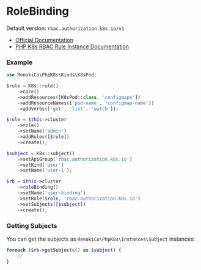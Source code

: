 # RoleBinding

Default version: `rbac.authorization.k8s.io/v1`

* [Official Documentation](https://kubernetes.io/docs/reference/access-authn-authz/rbac/)
* [PHP K8s RBAC Rule Instance Documentation](../../instances/rules.md)

### Example

```php
use RenokiCo\PhpK8s\Kinds\K8sPod;

$rule = K8s::rule()
    ->core()
    ->addResources([K8sPod::class, 'configmaps'])
    ->addResourceNames(['pod-name', 'configmap-name'])
    ->addVerbs(['get', 'list', 'watch']);

$role = $this->cluster
    ->role()
    ->setName('admin')
    ->addRules([$rule])
    ->create();

$subject = K8s::subject()
    ->setApiGroup('rbac.authorization.k8s.io')
    ->setKind('User')
    ->setName('user-1');

$rb = $this->cluster
    ->roleBinding()
    ->setName('user-binding')
    ->setRole($role, 'rbac.authorization.k8s.io')
    ->setSubjects([$subject])
    ->create();
```

### Getting Subjects

You can get the subjects as `RenokiCo\PhpK8s\Instances\Subject` instances:

```php
foreach ($rb->getSubjects() as $subject) {
    //
}
```
